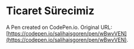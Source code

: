 # Ticaret Sürecimiz

A Pen created on CodePen.io. Original URL: [https://codepen.io/salihaisgoren/pen/wBwvVEN](https://codepen.io/salihaisgoren/pen/wBwvVEN).

